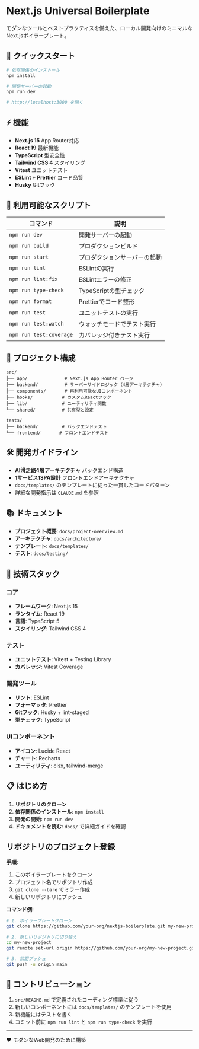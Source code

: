 # Next.js Universal Boilerplate

モダンなツールとベストプラクティスを備えた、ローカル開発向けのミニマルなNext.jsボイラープレート。

## 🚀 クイックスタート
```bash
# 依存関係のインストール
npm install

# 開発サーバーの起動
npm run dev

# http://localhost:3000 を開く
```

## ⚡ 機能

- **Next.js 15** App Router対応
- **React 19** 最新機能
- **TypeScript** 型安全性
- **Tailwind CSS 4** スタイリング
- **Vitest** ユニットテスト
- **ESLint + Prettier** コード品質
- **Husky** Gitフック

## 📝 利用可能なスクリプト

| コマンド                | 説明                         |
| ----------------------- | ---------------------------- |
| `npm run dev`           | 開発サーバーの起動           |
| `npm run build`         | プロダクションビルド         |
| `npm run start`         | プロダクションサーバーの起動 |
| `npm run lint`          | ESLintの実行                 |
| `npm run lint:fix`      | ESLintエラーの修正           |
| `npm run type-check`    | TypeScriptの型チェック       |
| `npm run format`        | Prettierでコード整形         |
| `npm run test`          | ユニットテストの実行         |
| `npm run test:watch`    | ウォッチモードでテスト実行   |
| `npm run test:coverage` | カバレッジ付きテスト実行     |

## 📁 プロジェクト構成

```
src/
├── app/              # Next.js App Router ページ
├── backend/          # サーバーサイドロジック（4層アーキテクチャ）
├── components/       # 再利用可能なUIコンポーネント
├── hooks/           # カスタムReactフック
├── lib/             # ユーティリティ関数
└── shared/          # 共有型と設定

tests/
├── backend/         # バックエンドテスト
└── frontend/       # フロントエンドテスト
```

## 🛠 開発ガイドライン

- **AI滑走路4層アーキテクチャ** バックエンド構造
- **1サービス1SPA設計** フロントエンドアーキテクチャ
- `docs/templates/` のテンプレートに従った一貫したコードパターン
- 詳細な開発指示は `CLAUDE.md` を参照

## 📚 ドキュメント

- **プロジェクト概要**: `docs/project-overview.md`
- **アーキテクチャ**: `docs/architecture/`
- **テンプレート**: `docs/templates/`
- **テスト**: `docs/testing/`

## 🔧 技術スタック

### コア
- **フレームワーク**: Next.js 15
- **ランタイム**: React 19
- **言語**: TypeScript 5
- **スタイリング**: Tailwind CSS 4

### テスト
- **ユニットテスト**: Vitest + Testing Library
- **カバレッジ**: Vitest Coverage

### 開発ツール
- **リント**: ESLint
- **フォーマッタ**: Prettier
- **Gitフック**: Husky + lint-staged
- **型チェック**: TypeScript

### UIコンポーネント
- **アイコン**: Lucide React
- **チャート**: Recharts
- **ユーティリティ**: clsx, tailwind-merge

## 📋 はじめ方

1. **リポジトリのクローン**
2. **依存関係のインストール**: `npm install`
3. **開発の開始**: `npm run dev`
4. **ドキュメントを読む**: `docs/` で詳細ガイドを確認

## リポジトリのプロジェクト登録
**手順**:
1. このボイラープレートをクローン
2. プロジェクト名でリポジトリ作成
3. `git clone --bare` でミラー作成
4. 新しいリポジトリにプッシュ

**コマンド例**:
```bash
# 1. ボイラープレートクローン
git clone https://github.com/your-org/nextjs-boilerplate.git my-new-project

# 2. 新しいリポジトリに切り替え
cd my-new-project
git remote set-url origin https://github.com/your-org/my-new-project.git

# 3. 初期プッシュ
git push -u origin main
```

## 🤝 コントリビューション

1. `src/README.md` で定義されたコーディング標準に従う
2. 新しいコンポーネントには `docs/templates/` のテンプレートを使用
3. 新機能にはテストを書く
4. コミット前に `npm run lint` と `npm run type-check` を実行


---

❤️ モダンなWeb開発のために構築